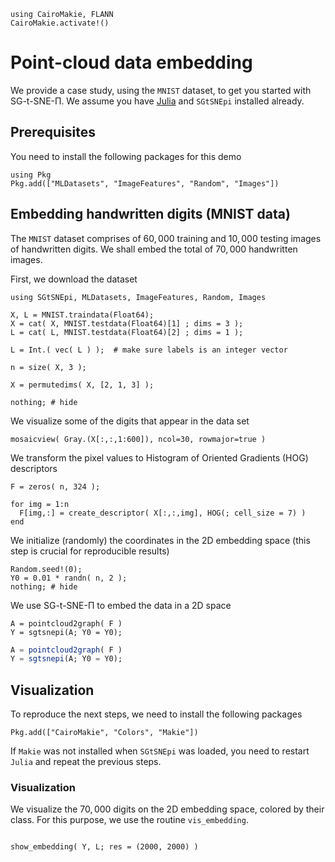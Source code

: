 ```@eval
using CairoMakie, FLANN
CairoMakie.activate!()
```

# Point-cloud data embedding

We provide a case study, using the `MNIST` dataset, to get you started
with SG-t-SNE-Π. We assume you have [Julia](https://julialang.org/)
and `SGtSNEpi` installed already.


## Prerequisites

You need to install the following packages for this demo

```
using Pkg
Pkg.add(["MLDatasets", "ImageFeatures", "Random", "Images"])
```

## Embedding handwritten digits (MNIST data)

The `MNIST` dataset comprises of $60{,}000$ training and $10{,}000$
testing images of handwritten digits. We shall embed the total of
$70{,}000$ handwritten images.

First, we download the dataset

```@example 1
using SGtSNEpi, MLDatasets, ImageFeatures, Random, Images

X, L = MNIST.traindata(Float64);
X = cat( X, MNIST.testdata(Float64)[1] ; dims = 3 );
L = cat( L, MNIST.testdata(Float64)[2] ; dims = 1 );

L = Int.( vec( L ) );  # make sure labels is an integer vector

n = size( X, 3 );

X = permutedims( X, [2, 1, 3] );

nothing; # hide
```

We visualize some of the digits that appear in the data set

```@example 1
mosaicview( Gray.(X[:,:,1:600]), ncol=30, rowmajor=true )
```

We transform the pixel values to Histogram of Oriented Gradients (HOG)
descriptors

```@example 1
F = zeros( n, 324 );

for img = 1:n
  F[img,:] = create_descriptor( X[:,:,img], HOG(; cell_size = 7) )
end
```

We initialize (randomly) the coordinates in the 2D embedding space
(this step is crucial for reproducible results)

```@example 1
Random.seed!(0);
Y0 = 0.01 * randn( n, 2 );
nothing; # hide
```

We use SG-t-SNE-Π to embed the data in a 2D space

```@setup 1
A = pointcloud2graph( F )
Y = sgtsnepi(A; Y0 = Y0);
```

```julia
A = pointcloud2graph( F )
Y = sgtsnepi(A; Y0 = Y0);
```

## Visualization

To reproduce the next steps, we need to install the following packages

```
Pkg.add(["CairoMakie", "Colors", "Makie"])
```

If `Makie` was not installed when `SGtSNEpi` was loaded, you need to
restart `Julia` and repeat the previous steps.

### Visualization

We visualize the $70{,}000$ digits on the 2D embedding space, colored
by their class. For this purpose, we use the routine `vis_embedding`.


```@example 1

show_embedding( Y, L; res = (2000, 2000) )
```
